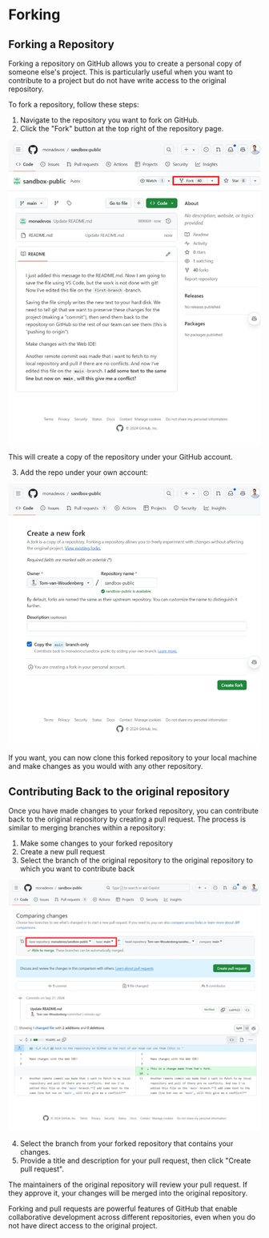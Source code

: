 # Forking

## Forking a Repository

Forking a repository on GitHub allows you to create a personal copy of someone else's project. This is particularly useful when you want to contribute to a project but do not have write access to the original repository.

To fork a repository, follow these steps:

1. Navigate to the repository you want to fork on GitHub.
2. Click the "Fork" button at the top right of the repository page.

![Forking a repository](./images/fork1.png)

This will create a copy of the repository under your GitHub account.

3. Add the repo under your own account:

![Forking a repository](./images/fork1-2.png)

If you want, you can now clone this forked repository to your local machine and make changes as you would with any other repository.

## Contributing Back to the original repository

Once you have made changes to your forked repository, you can contribute back to the original repository by creating a pull request. The process is similar to merging branches within a repository:

1. Make some changes to your forked repository
2. Create a new pull request
3. Select the branch of the original repository to the original repository to which you want to contribute back

![Creating a pull request](./images/fork2.png)

4. Select the branch from your forked repository that contains your changes.
5. Provide a title and description for your pull request, then click "Create pull request".

The maintainers of the original repository will review your pull request. If they approve it, your changes will be merged into the original repository.

Forking and pull requests are powerful features of GitHub that enable collaborative development across different repositories, even when you do not have direct access to the original project.
